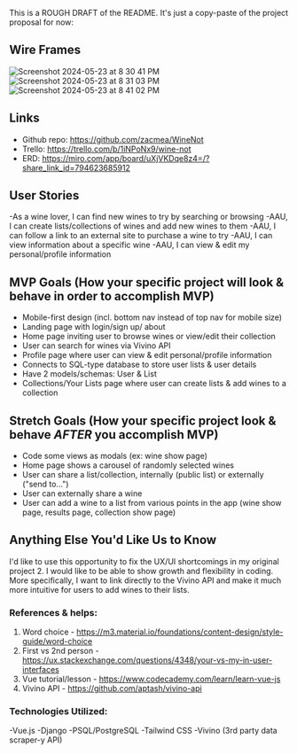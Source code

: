 This is a ROUGH DRAFT of the README.  It's just a copy-paste of the project proposal for now:

## Wire Frames
![Screenshot 2024-05-23 at 8 30 41 PM](https://media.git.generalassemb.ly/user/51556/files/a802375b-621f-42c8-a3df-cdef7c6e3547)
![Screenshot 2024-05-23 at 8 31 03 PM](https://media.git.generalassemb.ly/user/51556/files/0a45b781-8609-4bab-8bf4-28d9d7c40755)
![Screenshot 2024-05-23 at 8 41 02 PM](https://media.git.generalassemb.ly/user/51556/files/9b13a0ae-295f-4fad-8771-c2be3bf77116)


## Links
- Github repo: https://github.com/zacmea/WineNot
- Trello: https://trello.com/b/1iNPoNx9/wine-not
- ERD: https://miro.com/app/board/uXjVKDqe8z4=/?share_link_id=794623685912


## User Stories
-As a wine lover, I can find new wines to try by searching or browsing
-AAU, I can create lists/collections of wines and add new wines to them
-AAU, I can follow a link to an external site to purchase a wine to try
-AAU, I can view information about a specific wine
-AAU, I can view & edit my personal/profile information


## MVP Goals (How your specific project will look & behave in order to accomplish MVP)
- Mobile-first design (incl. bottom nav instead of top nav for mobile size)
- Landing page with login/sign up/ about 
- Home page inviting user to browse wines or view/edit their collection
- User can search for wines via Vivino API 
- Profile page where user can view & edit personal/profile information
- Connects to SQL-type database to store user lists & user details
- Have 2 models/schemas: User & List
- Collections/Your Lists page where user can create lists & add wines to a collection


## Stretch Goals (How your specific project look & behave *AFTER* you accomplish MVP)
- Code some views as modals (ex: wine show page)
- Home page shows a carousel of randomly selected wines
- User can share a list/collection, internally (public list) or externally ("send to...")
- User can externally share a wine
- User can add a wine to a list from various points in the app (wine show page, results page, collection show page)


## Anything Else You'd Like Us to Know
I'd like to use this opportunity to fix the UX/UI shortcomings in my original project 2.  I would like to be able to show growth and flexibility in coding.  More specifically, I want to link directly to the Vivino API and make it much more intuitive for users to add wines to their lists.

### References & helps:
1) Word choice - https://m3.material.io/foundations/content-design/style-guide/word-choice
2) First vs 2nd person - https://ux.stackexchange.com/questions/4348/your-vs-my-in-user-interfaces
3) Vue tutorial/lesson - https://www.codecademy.com/learn/learn-vue-js
4) Vivino API - https://github.com/aptash/vivino-api

### Technologies Utilized:
-Vue.js     -Django      -PSQL/PostgreSQL     -Tailwind CSS     -Vivino (3rd party data scraper-y API)
